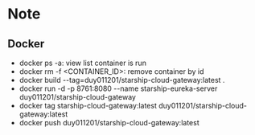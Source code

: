 # Note

## Docker
- docker ps -a: view list container is run
- docker rm -f <CONTAINER_ID>: remove container by id
- docker build --tag=duy011201/starship-cloud-gateway:latest .
- docker run -d -p 8761:8080 --name starship-eureka-server duy011201/starship-cloud-gateway
- docker tag starship-cloud-gateway:latest duy011201/starship-cloud-gateway:latest
- docker push duy011201/starship-cloud-gateway:latest


